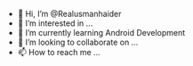 - 👋 Hi, I’m @Realusmanhaider
- 👀 I’m interested in ...
- 🌱 I’m currently learning Android Development
- 💞️ I’m looking to collaborate on ...
- 📫 How to reach me ...

<!---
Realusmanhaider/Realusmanhaider is a ✨ special ✨ repository because its `README.md` (this file) appears on your GitHub profile.
You can click the Preview link to take a look at your changes.
--->
